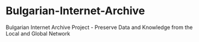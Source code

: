 # Bulgarian-Internet-Archive
Bulgarian Internet Archive Project - Preserve Data and Knowledge from the Local and Global Network

